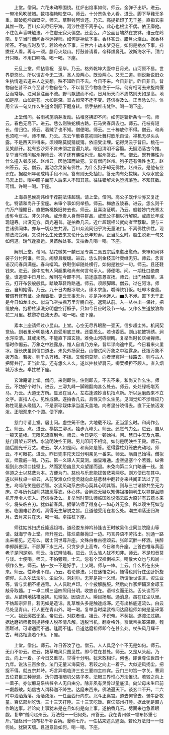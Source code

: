 <!-- { "loadSidebar": true } -->
　　上堂。僧问。六花未动寒围绕。红炉出焰事如何。师云。金弹子出炉。进云。一带冷风吹破腊。数枝梅艳映堂中。师云。十分景色令人看。进云。脚下草鞋无多重。踏破乾坤四壁空。师云。草鞋钱阿谁还。乃云。高提祖印了无千差。直指玄宗其惟一致。百川众流尽归乎海。河沙性德不离乎心。此心也根尘不偶。依正靡他。不住色声香味触法。不住虚无寂灭偏空。还会么。卢公面目端然在衣钵。谁云在岭南。复举当时僧问香林远禅师。如何是衲依下事。香林答云。腊月火烧山。据香林所答。不妨应时及节。若论衲衣下事。三世六十劫未梦见在。如何是衲衣下事。抖擞任人看。再与一颂。腊月火烧山。打鼓普请看。帝释燋鼻孔。波斯海水干。顶门开只眼。不用口喃喃。喝一喝。下座。

　　元旦上堂。师拈香祝　圣毕。乃云。格外乾坤大壶中日月光。山河原不易。世界更悠长。所以谓古今无二道。圣人没两心。既没两心。又无二道。则说新说旧众生执情道去道来人之妄想。殊不知昨日不去。今日不来。今日非新。昨日非旧。昔物自在昔不以今至昔今物自在今。不以昔至今物各住于一际。何有相可去来旋岚偃岳而常静。江河竞注而不流。野马飘鼓而不动。日月历天而不周然则天如是高。地如是厚。山如是苍。水如是深。亘古恒常不迁不变。还信得及么。正当恁么时。体用全该一句又作么生道金刚际下翻身转。信手拈椎击梵钟。喝一喝下座。

　　上堂僧问。谷雨初施萌芽发动。拈椎竖拂即不问。如何是斩新条令一句。师云。春色无高下。进云。恁么则铁蛇横古路。石马笑春风去也。师云。花枝有短长。僧归位。师云。着贼了也不知。僧便喝。师云。三十棒放你不得。僧云。和尚也须吃一半。师不理。乃云。冻云乍散春意初回社舞村歌乐自谐。禅机无尽头头露。不是西天带得来。须领略莫疑猜疑猜。依旧受尘埋。记得灵云于昔日。桃花一见笑颜开。犹有玄沙旁不肯未彻之言遍九垓。眼目清明不容翳。无疑洒落古今推。复举当时僧问赵州禅师云。狗子还有佛性也无。赵州答云。有。僧云。既有佛性为什么撞入者皮袋。赵州云。因他知而故犯。又有僧问赵州。狗子还有佛性也无。赵州答云。无。僧云。蠢动含灵皆有佛性。为什么狗子却无佛性。赵州云。是他有业识在。据赵州年老成精手段不同。答有则无处抽钉。答无向有处拔楔。大似水底金乌天上日。眼中瞳子面前人后来人不知其意。往往错解未免堕坑落堑。不知其数。可惜。许喝一喝。下座。

　　上海县邑侯高讳维干荐嗣法讳超瑞。请上堂。僧问。高公子既作沙弥又复迁化。特请和尚升于宝座。未审个事如何举扬。师云。梅放五陵春。进云。恁么则千门万户瞳瞳日。直把新桃换旧符去也。师云。且喜汝证明。乃云。般若妙门充塞太虚弥今亘古。非欠非余。或示贵人身而导群品。或现公子相以行解脱。或应长年或现短寿。出没无方。风光遍普。遂拍香几云。近亡超瑞相公就向者里荐取。便与三世诸佛同体。亦与一切众生共源。百川众流同归乎海无量法门。不离佛性佛性。现前法海受用。又说什么生死去来又论什么长年短寿。正当恁么时。超生脱死一句又如何道。瑞气逢嘉运。灵苗触处春。又拍香几喝一喝。下座。

　　解制上堂。僧问。拈花微笑一麟已足专美二派五宗后来愈出愈奇。未审和尚钵袋子分付阿谁。师云。阇黎且缓缓。进云。恁么则金枝玉叶奕继无穷。师云。念言语汉问春风满座。春鸟嘤鸣。铁鞋倒卓随处横行。如何是独步一句。师云。且还鞋钱来。进云。途中忽有人问超果和尚有何言句示人。师便喝。问。一期杜口绝商量。谁道壶中日月长。解制在今即不问。前途底意恳宣扬。师云。出门休踏草。进云。打开布袋般般具。踏破草鞋路路通。师云。须顾脚跟。僧云。过在阿谁。师云。自知始得。乃云。九十日内敲冰取火。缘木求鱼。嚼碎铁钉饭。吐却木查羹。若谓有修有证。添枷着杻。更云无事无为，亦是净地迷人。▆头不涉。直下无干正是今日如龙出水。似鸟飞空扶摇万里奔腾自在。返观从前。入一丛林出一保社。把缆放舟。抱桥柱澡洗分明虚空钉橛子。只如今日应时及节一句。又作么生道放浪梅花二月里。杖黎亦任泼天游。喝一喝。便下座。

　　素本上座请师过小昆山。上堂。心空无尽界眼豁一壶天。信步超尘外。机闲契觉仙。到者里分明是诸人自受用底三昧。还委悉么。若也委悉。则山花披锦绣。涧水泻空清。其或未然。不能直下超玄锁。难免山河碍眼睛。复举当时长庆棱禅师。悟时作偈云。万象之中独露身。惟人自肯乃方亲。昔年谬向途中觅。今日看来火里冰。据长庆虽则信口道出。未免外扬家丑。山僧试问万象之中独露身。还拨万象不拨万象。若拨。则千头万绪。不拨。又儱侗莫辨。向者里窥得一线路去。则与古人把臂共行。正当此际。还有恁么人么。遂以拄杖架肩云。楖栗横担不顾人。直入烟城万水去。卓拄杖下座。

　　玄津庵请上堂。僧问。来则即住。住则即去。不去不来。和尚又作么生。师云。不妨好个时节。进云。三泖九峰一脚踢翻向甚么处去。师云。处处绿杨堪系马。乃云。大道无方所。显发在当人。左右逢源妙当机指点新。所以达磨西来不立文字。直指人心。见性成佛。遂拍香几云。且性又作么生见。见闻觉知不涉缘应乃称性现量从缘悟入。不是家珍觌体承当盖天盖地。向者里分晓得去。直下无依活泼泼。正眼观来个个圆。便下座。

　　慈门寺请上堂。居士问。虚空笼不住。大地载不起。正当恁么时。和尚作么生。师云。点。进云。横挑三泖水。独步九峰头。师云。还觉气力么。进云。自从一顿天童棒。无限风流直到今。师云。今日更吃一顿始得。问。慧日中天及九霄。慈门肩架五环桥。水流明映空王殿。男儿叩问不相饶。如何是明映空王殿。师云。脑后圆光千万丈。进云。学人如是问。和尚如是答。惹得露柱灯笼放光动地。师云。不可眼花。进云。昨日兜率陀天过分明亲见一番来。师云。瞒自己始得。僧拟议。师震威一喝。乃云。第一义谛人天莫测。幽显难通。虚空逼塞个个若聋。纵佛祖到此亦须口挂壁上。然而犹恐幽显大众望崖而退。未免向第二义门略通一线。盖体道之士以慈悲为本。方便为门。慈也与乐悲能拔苦悲喜两尽。则方便已在其中。遂以拄杖卓一卓云。从前受难众位觉灵就向此慈悲林中翻转身来共闻正法以了无生。鸟啼花笑是般若智。水流风动系古佛心契其心明其智。则与三世诸佛共坐无为床。亦与历代祖师共披忍辱衣。休心体。合解脱无疑以知佛祖接物利生以导群品随机开示令人悟入。还信得及么。复举当时肇法师临国难说偈云四大原非有五蕴本来空。将头临白刃。犹似斩春风。据肇法师了得身心一如心外无余。所以观生死如泡影。临国难若游戏。真得无生解脱之旨。且道他受用在甚么处。潮生潮落还归海月。去月来只在天。喝一喝。卓拄杖下座。

　　师往姑苏扫虎丘隆远祖塔。道经娄东绅衿孙逢吉王时敏吴伟业同监院隐山等请。就海宁寺上堂。师升座云。陈烂葛藤抛过一边。巧言异语不劳拈出。别通一路出来相见。还有么。居士问世尊升座。文殊白椎古德颂云。张郎沉醉一杯酒。扶醉李郎醉更深。不顾脚下水三尺。只贪步步上高岑。今日和尚升座。上首白椎与黄面老子是同是别。师云。汝试辨验看。进云。恁么验人犹不知非。师云。不是知音莫与谈。士便喝。师云。不怕旁观。士云。忽有个汉推倒禅床。喝散大众也与和尚一顿作么生。师云。拈一放一不是好手。士又喝。师与一棒。士云。什么所在出头来。师云。性命也不顾。乃云。若论佛法。只在迷悟之间。悟得也则行住坐卧折旋俯仰。头头尔法法尔。尘尘尔。刹刹尔。无非是第一义谛。所谓治世语言。资生业等。皆与实相不相违背。人人佩毗卢印。个个披解脱服。然后向作家炉鞴烹金琢玉敲骨取髓。丁一卓二横三竖四照用分明。收放自在。语带玄而无路。舌头谈而不谈。从苗辨地拈椎竖拂。见端倪。因语识人。瞬目扬眉。通消息。虽在红尘队里。不妨超宗异目。若无如是造诣。乱草堆头多是触途成滞。还有出格底道流么。白云尽处见青山。行人更在青山外。喝一喝。复举当时梁武帝问达磨祖师如何是圣谛第一义。祖云廓然无圣。帝进云。对朕者谁。祖云。不识帝。不契祖。遂渡江过魏。据达磨祖师极则提持使人脱圣情凡解。透脱当机。翻身格外。奈武帝执筌滞蹄。觌面蹉过。可谓遇而不遇。逢而不逢。且道达磨祖师即今在甚么处。杖头风月辉千古。蓦路相逢若个知。下座。

　　上堂。僧出。师云。昨日答汝了也。僧云。人人具足个个不无是如何。师云。无山不带云。进云。拨草瞻风只图见性。即今性在甚处。师云。又是从头起。乃云。向上一着。子今日又重举。举得十分明。犹未敢相许。何也。即世尊住世四十九年。说法三百余会。法门无量义海莫穷。若较之向上一着子。大似逆风扬尘。把捉不得。就五宗并峙。巧言异唱临济三玄三要四主四宾。云门三句旨一字关。曹洞五位君臣三种渗漏。沩仰圆相暗机父慈子孝。法眼三界惟心万法惟识。若较之向上一着子。亦似癞马系枯桩令人无自由分。除非夙有灵骨过量底汉。向父母未生已前一觑觑破。始信古人谓释迦不降生。达磨未西来。佛法遍天下。谈玄口不开。二六时中洒洒落落。活活泼泼。一任面西行向东。北斗正离宫。道去何曾去。骑牛卧牧童。百亿部州吃饭。三十三天打睡。三十三天吃饭。百亿部州打睡。据此犹是超方作略边事。若论向上事犹未是在且如何是向上事。遂拍香几云。劈面来也急着眼觑。复举“僧问赵州云。万法归一一归何处。州答云。我在青州做一领布衫重七斤。”据赵州一领布衫千补百衲。漫称七斤。一任拈来遮头遮面。若论万法归一一归何处。犹隔天壤。且道意旨如何。喝一喝。下座。

